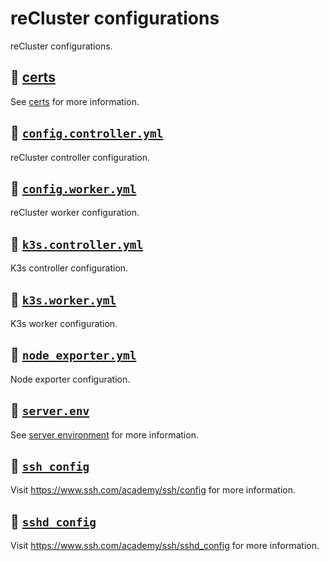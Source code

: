 # reCluster configurations

reCluster configurations.

## :file_folder: [certs](./certs/)

See [certs](../../scripts/README.md#📑-certssh) for more information.

## :bookmark_tabs: [`config.controller.yml`](./config.controller.yml)

reCluster controller configuration.

## :bookmark_tabs: [`config.worker.yml`](./config.worker.yml)

reCluster worker configuration.

## :bookmark_tabs: [`k3s.controller.yml`](./k3s.controller.yml)

K3s controller configuration.

## :bookmark_tabs: [`k3s.worker.yml`](./k3s.worker.yml)

K3s worker configuration.

## :bookmark_tabs: [`node_exporter.yml`](./node_exporter.yml)

Node exporter configuration.

## :bookmark_tabs: [`server.env`](./server.env)

See [server environment](../../server/README.md#environment) for more information.

## :bookmark_tabs: [`ssh_config`](./ssh_config)

Visit <https://www.ssh.com/academy/ssh/config> for more information.

## :bookmark_tabs: [`sshd_config`](./sshd_config)

Visit <https://www.ssh.com/academy/ssh/sshd_config> for more information.
